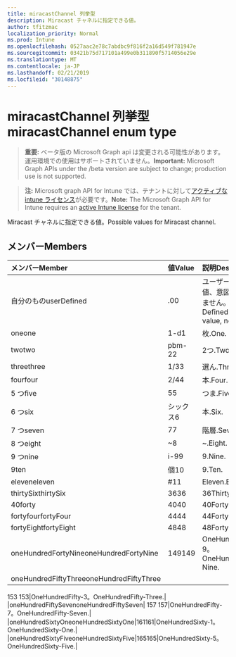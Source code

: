 ```yaml
---
title: miracastChannel 列挙型
description: Miracast チャネルに指定できる値。
author: tfitzmac
localization_priority: Normal
ms.prod: Intune
ms.openlocfilehash: 0527aac2e78c7abdbc9f816f2a16d549f781947e
ms.sourcegitcommit: 03421b75d717101a499e0b311890f5714056e29e
ms.translationtype: MT
ms.contentlocale: ja-JP
ms.lasthandoff: 02/21/2019
ms.locfileid: "30148875"
---
```

# <a name="miracastchannel-enum-type"></a><span data-ttu-id="8ee18-103">miracastChannel 列挙型</span><span class="sxs-lookup"><span data-stu-id="8ee18-103">miracastChannel enum type</span></span>

> <span data-ttu-id="8ee18-104">**重要:** ベータ版の Microsoft Graph api は変更される可能性があります。運用環境での使用はサポートされていません。</span><span class="sxs-lookup"><span data-stu-id="8ee18-104">**Important:** Microsoft Graph APIs under the /beta version are subject to change; production use is not supported.</span></span>

> <span data-ttu-id="8ee18-105">**注:** Microsoft graph API for Intune では、テナントに対して[アクティブな intune ライセンス](https://go.microsoft.com/fwlink/?linkid=839381)が必要です。</span><span class="sxs-lookup"><span data-stu-id="8ee18-105">**Note:** The Microsoft Graph API for Intune requires an [active Intune license](https://go.microsoft.com/fwlink/?linkid=839381) for the tenant.</span></span>

<span data-ttu-id="8ee18-106">Miracast チャネルに指定できる値。</span><span class="sxs-lookup"><span data-stu-id="8ee18-106">Possible values for Miracast channel.</span></span>

## <a name="members"></a><span data-ttu-id="8ee18-107">メンバー</span><span class="sxs-lookup"><span data-stu-id="8ee18-107">Members</span></span>
|<span data-ttu-id="8ee18-108">メンバー</span><span class="sxs-lookup"><span data-stu-id="8ee18-108">Member</span></span>|<span data-ttu-id="8ee18-109">値</span><span class="sxs-lookup"><span data-stu-id="8ee18-109">Value</span></span>|<span data-ttu-id="8ee18-110">説明</span><span class="sxs-lookup"><span data-stu-id="8ee18-110">Description</span></span>|
|:---|:---|:---|
|<span data-ttu-id="8ee18-111">自分のもの</span><span class="sxs-lookup"><span data-stu-id="8ee18-111">userDefined</span></span>|<span data-ttu-id="8ee18-112">.0</span><span class="sxs-lookup"><span data-stu-id="8ee18-112">0</span></span>|<span data-ttu-id="8ee18-113">ユーザー定義、既定値、意図的ではありません。</span><span class="sxs-lookup"><span data-stu-id="8ee18-113">User Defined, default value, no intent.</span></span>|
|<span data-ttu-id="8ee18-114">one</span><span class="sxs-lookup"><span data-stu-id="8ee18-114">one</span></span>|<span data-ttu-id="8ee18-115">1-d</span><span class="sxs-lookup"><span data-stu-id="8ee18-115">1</span></span>|<span data-ttu-id="8ee18-116">枚.</span><span class="sxs-lookup"><span data-stu-id="8ee18-116">One.</span></span>|
|<span data-ttu-id="8ee18-117">two</span><span class="sxs-lookup"><span data-stu-id="8ee18-117">two</span></span>|<span data-ttu-id="8ee18-118">pbm-2</span><span class="sxs-lookup"><span data-stu-id="8ee18-118">2</span></span>|<span data-ttu-id="8ee18-119">2つ.</span><span class="sxs-lookup"><span data-stu-id="8ee18-119">Two.</span></span>|
|<span data-ttu-id="8ee18-120">three</span><span class="sxs-lookup"><span data-stu-id="8ee18-120">three</span></span>|<span data-ttu-id="8ee18-121">1/3</span><span class="sxs-lookup"><span data-stu-id="8ee18-121">3</span></span>|<span data-ttu-id="8ee18-122">選ん.</span><span class="sxs-lookup"><span data-stu-id="8ee18-122">Three.</span></span>|
|<span data-ttu-id="8ee18-123">four</span><span class="sxs-lookup"><span data-stu-id="8ee18-123">four</span></span>|<span data-ttu-id="8ee18-124">2/4</span><span class="sxs-lookup"><span data-stu-id="8ee18-124">4</span></span>|<span data-ttu-id="8ee18-125">本.</span><span class="sxs-lookup"><span data-stu-id="8ee18-125">Four.</span></span>|
|<span data-ttu-id="8ee18-126">5 つ</span><span class="sxs-lookup"><span data-stu-id="8ee18-126">five</span></span>|<span data-ttu-id="8ee18-127">5</span><span class="sxs-lookup"><span data-stu-id="8ee18-127">5</span></span>|<span data-ttu-id="8ee18-128">つま.</span><span class="sxs-lookup"><span data-stu-id="8ee18-128">Five.</span></span>|
|<span data-ttu-id="8ee18-129">6 つ</span><span class="sxs-lookup"><span data-stu-id="8ee18-129">six</span></span>|<span data-ttu-id="8ee18-130">シックス</span><span class="sxs-lookup"><span data-stu-id="8ee18-130">6</span></span>|<span data-ttu-id="8ee18-131">本.</span><span class="sxs-lookup"><span data-stu-id="8ee18-131">Six.</span></span>|
|<span data-ttu-id="8ee18-132">7 つ</span><span class="sxs-lookup"><span data-stu-id="8ee18-132">seven</span></span>|<span data-ttu-id="8ee18-133">7</span><span class="sxs-lookup"><span data-stu-id="8ee18-133">7</span></span>|<span data-ttu-id="8ee18-134">階層.</span><span class="sxs-lookup"><span data-stu-id="8ee18-134">Seven.</span></span>|
|<span data-ttu-id="8ee18-135">8 つ</span><span class="sxs-lookup"><span data-stu-id="8ee18-135">eight</span></span>|<span data-ttu-id="8ee18-136">~</span><span class="sxs-lookup"><span data-stu-id="8ee18-136">8</span></span>|<span data-ttu-id="8ee18-137">~.</span><span class="sxs-lookup"><span data-stu-id="8ee18-137">Eight.</span></span>|
|<span data-ttu-id="8ee18-138">9 つ</span><span class="sxs-lookup"><span data-stu-id="8ee18-138">nine</span></span>|<span data-ttu-id="8ee18-139">i-9</span><span class="sxs-lookup"><span data-stu-id="8ee18-139">9</span></span>|<span data-ttu-id="8ee18-140">9.</span><span class="sxs-lookup"><span data-stu-id="8ee18-140">Nine.</span></span>|
|<span data-ttu-id="8ee18-141">9</span><span class="sxs-lookup"><span data-stu-id="8ee18-141">ten</span></span>|<span data-ttu-id="8ee18-142">個</span><span class="sxs-lookup"><span data-stu-id="8ee18-142">10</span></span>|<span data-ttu-id="8ee18-143">9.</span><span class="sxs-lookup"><span data-stu-id="8ee18-143">Ten.</span></span>|
|<span data-ttu-id="8ee18-144">eleven</span><span class="sxs-lookup"><span data-stu-id="8ee18-144">eleven</span></span>|<span data-ttu-id="8ee18-145">#</span><span class="sxs-lookup"><span data-stu-id="8ee18-145">11</span></span>|<span data-ttu-id="8ee18-146">Eleven.</span><span class="sxs-lookup"><span data-stu-id="8ee18-146">Eleven.</span></span>|
|<span data-ttu-id="8ee18-147">thirtySix</span><span class="sxs-lookup"><span data-stu-id="8ee18-147">thirtySix</span></span>|<span data-ttu-id="8ee18-148">36</span><span class="sxs-lookup"><span data-stu-id="8ee18-148">36</span></span>|<span data-ttu-id="8ee18-149">36</span><span class="sxs-lookup"><span data-stu-id="8ee18-149">Thirty-Six.</span></span>|
|<span data-ttu-id="8ee18-150">40</span><span class="sxs-lookup"><span data-stu-id="8ee18-150">forty</span></span>|<span data-ttu-id="8ee18-151">40</span><span class="sxs-lookup"><span data-stu-id="8ee18-151">40</span></span>|<span data-ttu-id="8ee18-152">40</span><span class="sxs-lookup"><span data-stu-id="8ee18-152">Forty.</span></span>|
|<span data-ttu-id="8ee18-153">fortyfour</span><span class="sxs-lookup"><span data-stu-id="8ee18-153">fortyFour</span></span>|<span data-ttu-id="8ee18-154">44</span><span class="sxs-lookup"><span data-stu-id="8ee18-154">44</span></span>|<span data-ttu-id="8ee18-155">44</span><span class="sxs-lookup"><span data-stu-id="8ee18-155">Forty-Four.</span></span>|
|<span data-ttu-id="8ee18-156">fortyEight</span><span class="sxs-lookup"><span data-stu-id="8ee18-156">fortyEight</span></span>|<span data-ttu-id="8ee18-157">48</span><span class="sxs-lookup"><span data-stu-id="8ee18-157">48</span></span>|<span data-ttu-id="8ee18-158">48</span><span class="sxs-lookup"><span data-stu-id="8ee18-158">Forty-Eight.</span></span>|
|<span data-ttu-id="8ee18-159">oneHundredFortyNine</span><span class="sxs-lookup"><span data-stu-id="8ee18-159">oneHundredFortyNine</span></span>|<span data-ttu-id="8ee18-160">149</span><span class="sxs-lookup"><span data-stu-id="8ee18-160">149</span></span>|<span data-ttu-id="8ee18-161">OneHundredForty-9。</span><span class="sxs-lookup"><span data-stu-id="8ee18-161">OneHundredForty-Nine.</span></span>|
|<span data-ttu-id="8ee18-162">oneHundredFiftyThree</span><span class="sxs-lookup"><span data-stu-id="8ee18-162">oneHundredFiftyThree</span></span>|<span data-ttu-id="8ee18-163"> 
153 
</span><span class="sxs-lookup"><span data-stu-id="8ee18-163">153</span></span>|<span data-ttu-id="8ee18-164">OneHundredFifty-3。</span><span class="sxs-lookup"><span data-stu-id="8ee18-164">OneHundredFifty-Three.</span></span>|
|<span data-ttu-id="8ee18-165">oneHundredFiftySeven</span><span class="sxs-lookup"><span data-stu-id="8ee18-165">oneHundredFiftySeven</span></span>|<span data-ttu-id="8ee18-166"> 
157 
</span><span class="sxs-lookup"><span data-stu-id="8ee18-166">157</span></span>|<span data-ttu-id="8ee18-167">OneHundredFifty-7。</span><span class="sxs-lookup"><span data-stu-id="8ee18-167">OneHundredFifty-Seven.</span></span>|
|<span data-ttu-id="8ee18-168">oneHundredSixtyOne</span><span class="sxs-lookup"><span data-stu-id="8ee18-168">oneHundredSixtyOne</span></span>|<span data-ttu-id="8ee18-169">161</span><span class="sxs-lookup"><span data-stu-id="8ee18-169">161</span></span>|<span data-ttu-id="8ee18-170">OneHundredSixty-1。</span><span class="sxs-lookup"><span data-stu-id="8ee18-170">OneHundredSixty-One.</span></span>|
|<span data-ttu-id="8ee18-171">oneHundredSixtyFive</span><span class="sxs-lookup"><span data-stu-id="8ee18-171">oneHundredSixtyFive</span></span>|<span data-ttu-id="8ee18-172">165</span><span class="sxs-lookup"><span data-stu-id="8ee18-172">165</span></span>|<span data-ttu-id="8ee18-173">OneHundredSixty-5。</span><span class="sxs-lookup"><span data-stu-id="8ee18-173">OneHundredSixty-Five.</span></span>|




